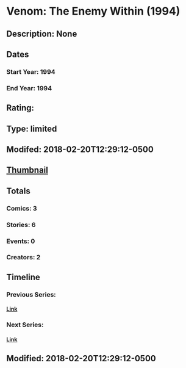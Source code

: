 # Venom: The Enemy Within (1994)
## Description: None
## Dates
### Start Year: 1994
### End Year: 1994
## Rating: 
## Type: limited
## Modifed: 2018-02-20T12:29:12-0500
## [Thumbnail](http://i.annihil.us/u/prod/marvel/i/mg/c/70/5a8c5ad4d936a.jpg)
## Totals
### Comics: 3
### Stories: 6
### Events: 0
### Creators: 2
## Timeline
### Previous Series: 
#### [Link]()
### Next Series: 
#### [Link]()
## Modified: 2018-02-20T12:29:12-0500